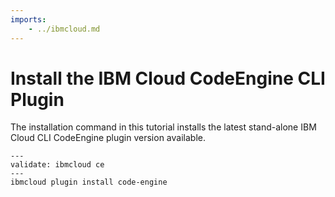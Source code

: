 ```yaml
---
imports:
    - ../ibmcloud.md
---
```


# Install the IBM Cloud CodeEngine CLI Plugin

The installation command in this tutorial installs the latest stand-alone IBM Cloud CLI CodeEngine plugin version available.

```shell
---
validate: ibmcloud ce
---
ibmcloud plugin install code-engine
```
